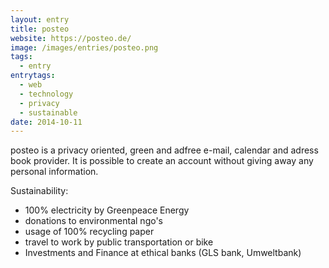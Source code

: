 ```yaml
---
layout: entry
title: posteo
website: https://posteo.de/
image: /images/entries/posteo.png
tags:
  - entry
entrytags:
  - web
  - technology
  - privacy
  - sustainable
date: 2014-10-11
---
```


posteo is a privacy oriented, green and adfree e-mail, calendar and adress book provider. 
It is possible to create an account without giving away any personal information.

Sustainability:
* 100% electricity by Greenpeace Energy
* donations to environmental ngo's
* usage of 100% recycling paper
* travel to work by public transportation or bike 
* Investments and Finance at ethical banks (GLS bank, Umweltbank)